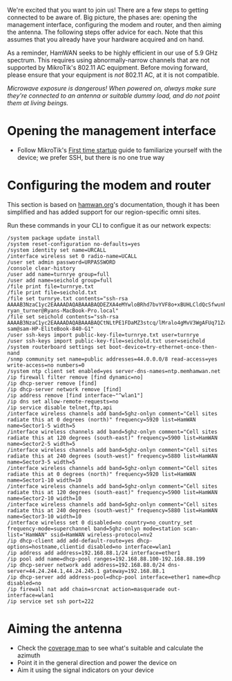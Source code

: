 We're excited that you want to join us! There are a few steps to getting connected to be aware of. Big picture, the phases are: opening the management interface, configuring the modem and router, and then aiming the antenna. The following steps offer advice for each. Note that this assumes that you already have your hardware acquired and on hand.

As a reminder, HamWAN seeks to be highly efficient in our use of 5.9 GHz spectrum. This requires using abnormally-narrow channels that are not supported by MikroTik's 802.11 AC equipment. Before moving forward, please ensure that your equipment is _not_ 802.11 AC, at it is not compatible.

*Microwave exposure is dangerous! When powered on, always make sure they're connected to an antenna or suitable dummy load, and do not point them at living beings.*

# Opening the management interface

- Follow MikroTik's [First time startup](https://wiki.mikrotik.com/wiki/Manual:First_time_startup) guide to familiarize yourself with the device; we prefer SSH, but there is no one true way


# Configuring the modem and router

This section is based on [hamwan.org](http://hamwan.org/Standards/Network%20Engineering/Client%20Node%20Configuration.html)'s documentation, though it has been simplified and has added support for our region-specific omni sites.

Run these commands in your CLI to configue it as our network expects:

```
/system package update install
/system reset-configuration no-defaults=yes
/system identity set name=URCALL
/interface wireless set 0 radio-name=UCALL
/user set admin password=URPASSWORD
/console clear-history
/user add name=turnrye group=full
/user add name=seichold group=full
/file print file=turnrye.txt
/file print file=seichold.txt
/file set turnrye.txt contents="ssh-rsa AAAAB3NzaC1yc2EAAAADAQABAAABAQDEZXA4eMYwloBRhd7bvYVF8o+xBUHLCldQcSfwunhE+OP8g13a5/DsUL+XkM14MNxLgIZaTKwLQxN8Q0O7WyVy9ZRCS29ybGvjhzMi3YJENd9G/URkQpSA7Jt6l4M+pI5J6Az9Vpw0ASboxpVSaBWOL1u5Kg0+SDGsea1KtoU+gMi91Fy5dNdiuWVpjvtRJAkQ0Kukidzj/HxYZvetelXy6CwDqI2JBYHGWlO8gMfd3x5ObRW4RR7oyWsV3q+f3V2723GLre5W1owqvEZqhfUK1N3RBBEtAUCRM0WoQW0RNoLEqVAsXfy1rkyRgi0FXm+te9xQ3355+tTdwqioCoAj ryan_turner@Ryans-MacBook-Pro.local"
/file set seichold contents="ssh-rsa AAAAB3NzaC1yc2EAAAADAQABAAABAQCtNLtPE1FDaMZ3stcq/lMralo4gMvV3WgAFUq71Zc5rKXSfzYVgSYcPUMEVoEN8OPPa3x5pYW6QSTD7jNVIDtPjROfyv1ATZXnTkdMmyF4BDdHkBPMYjx1By6lsOhRts1QMo6uYsF0xXLciaZIEKQYck0oAKckXYf+slIUQ9MV7GXW6OolCYtdu9x64M8uvqQ+KblbulhGlB64pI1QXizcSr78wo+AhXZN3RiYVn+gawmdnP9AVqIxXEvIVjwDjRZY6HQWdeSMijFY+et1E7yWRRPPJGwPSjZ2bK+lUpT/7tN8MKVevRi9XjlvjtkVBr2B/Ldm97MyUzK4L92p5mqN sam@sam-HP-EliteBook-840-G1"
/user ssh-keys import public-key-file=turnrye.txt user=turnrye
/user ssh-keys import public-key-file=seichold.txt user=seichold
/system routerboard settings set boot-device=try-ethernet-once-then-nand
/snmp community set name=public addresses=44.0.0.0/8 read-access=yes write-access=no numbers=0
/system ntp client set enabled=yes server-dns-names=ntp.memhamwan.net
/ip firewall filter remove [find dynamic=no]
/ip dhcp-server remove [find]
/ip dhcp-server network remove [find]
/ip address remove [find interface~"^wlan1"]
/ip dns set allow-remote-requests=no
/ip service disable telnet,ftp,api
/interface wireless channels add band=5ghz-onlyn comment="Cell sites radiate this at 0 degrees (north)" frequency=5920 list=HamWAN name=Sector1-5 width=5
/interface wireless channels add band=5ghz-onlyn comment="Cell sites radiate this at 120 degrees (south-east)" frequency=5900 list=HamWAN name=Sector2-5 width=5
/interface wireless channels add band=5ghz-onlyn comment="Cell sites radiate this at 240 degrees (south-west)" frequency=5880 list=HamWAN name=Sector3-5 width=5
/interface wireless channels add band=5ghz-onlyn comment="Cell sites radiate this at 0 degrees (north)" frequency=5920 list=HamWAN name=Sector1-10 width=10
/interface wireless channels add band=5ghz-onlyn comment="Cell sites radiate this at 120 degrees (south-east)" frequency=5900 list=HamWAN name=Sector2-10 width=10
/interface wireless channels add band=5ghz-onlyn comment="Cell sites radiate this at 240 degrees (south-west)" frequency=5880 list=HamWAN name=Sector3-10 width=10
/interface wireless set 0 disabled=no country=no_country_set frequency-mode=superchannel band=5ghz-onlyn mode=station scan-list="HamWAN" ssid=HamWAN wireless-protocol=nv2
/ip dhcp-client add add-default-route=yes dhcp-options=hostname,clientid disabled=no interface=wlan1
/ip address add address=192.168.88.1/24 interface=ether1
/ip pool add name=dhcp-pool ranges=192.168.88.100-192.168.88.199
/ip dhcp-server network add address=192.168.88.0/24 dns-server=44.24.244.1,44.24.245.1 gateway=192.168.88.1
/ip dhcp-server add address-pool=dhcp-pool interface=ether1 name=dhcp disabled=no
/ip firewall nat add chain=srcnat action=masquerade out-interface=wlan1
/ip service set ssh port=222
```

# Aiming the antenna

- Check the [coverage map](../coverage-map) to see what's suitable and calculate the azimuth
- Point it in the general direction and power the device on
- Aim it using the signal indicators on your device
